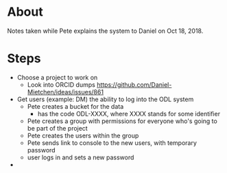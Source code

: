 # About

Notes taken while Pete explains the system to Daniel on Oct 18, 2018.


# Steps

- Choose a project to work on
  - Look into ORCID dumps https://github.com/Daniel-Mietchen/ideas/issues/861
- Get users (example: DM) the ability to log into the ODL system
  - Pete creates a bucket for the data
    - has the code ODL-XXXX, where XXXX stands for some identifier
  - Pete creates a group with permissions for everyone who's going to be part of the project
  - Pete creates the users within the group
  - Pete sends link to console to the new users, with temporary password
  - user logs in and sets a new password
- 


